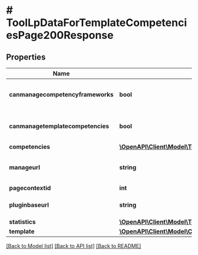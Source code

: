 # # ToolLpDataForTemplateCompetenciesPage200Response

## Properties

Name | Type | Description | Notes
------------ | ------------- | ------------- | -------------
**canmanagecompetencyframeworks** | **bool** | User can manage competency frameworks |
**canmanagetemplatecompetencies** | **bool** | User can manage learning plan templates | [default to null]
**competencies** | [**\OpenAPI\Client\Model\ToolLpDataForTemplateCompetenciesPage200ResponseCompetenciesInner[]**](ToolLpDataForTemplateCompetenciesPage200ResponseCompetenciesInner.md) |  |
**manageurl** | **string** | Url to the manage competencies page. |
**pagecontextid** | **int** | Context ID |
**pluginbaseurl** | **string** | Base URL of the plugin. | [default to 'null']
**statistics** | [**\OpenAPI\Client\Model\ToolLpDataForTemplateCompetenciesPage200ResponseStatistics**](ToolLpDataForTemplateCompetenciesPage200ResponseStatistics.md) |  |
**template** | [**\OpenAPI\Client\Model\CoreCompetencyCreateTemplate200Response**](CoreCompetencyCreateTemplate200Response.md) |  |

[[Back to Model list]](../../README.md#models) [[Back to API list]](../../README.md#endpoints) [[Back to README]](../../README.md)
